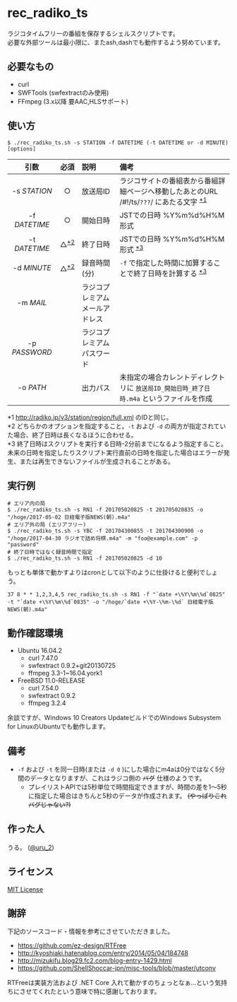 # rec_radiko_ts
ラジコタイムフリーの番組を保存するシェルスクリプトです。  
必要な外部ツールは最小限に、またash,dashでも動作するよう努めています。


## 必要なもの
- curl
- SWFTools (swfextractのみ使用)
- FFmpeg (3.x以降 要AAC,HLSサポート)


## 使い方
```
$ ./rec_radiko_ts.sh -s STATION -f DATETIME (-t DATETIME or -d MINUTE) [options]
```

| 引数 | 必須 |説明 |備考 |
|:-:|:-:|:-|:-|
|-s _STATION_|○|放送局ID|ラジコサイトの番組表から番組詳細ページへ移動したあとのURL  /#!/ts/`???`/ にあたる文字 <sup>[*1](#param_note1)</sup>|
|-f _DATETIME_|○|開始日時|JSTでの日時 %Y%m%d%H%M形式|
|-t _DATETIME_|△<sup>[*2](#param_note2)</sup>|終了日時|JSTでの日時 %Y%m%d%H%M形式 <sup>[*3](#param_note3)</sup>|
|-d _MINUTE_|△<sup>[*2](#param_note2)</sup>|録音時間(分)|`-f` で指定した時間に加算することで終了日時を計算する <sup>[*3](#param_note3)</sup>|
|-m _MAIL_||ラジコプレミアム メールアドレス||
|-p _PASSWORD_||ラジコプレミアム パスワード||
|-o _PATH_||出力パス|未指定の場合カレントディレクトリに `放送局ID_開始日時_終了日時.m4a` というファイルを作成|

<a id="param_note1" name="param_note1">*1</a> http://radiko.jp/v3/station/region/full.xml のIDと同じ。  
<a id="param_note2" name="param_note2">*2</a> どちらかのオプションを指定すること。`-t` および `-d` の両方が指定されていた場合、終了日時は長くなるほうに合わせる。  
<a id="param_note3" name="param_note3">*3</a> 終了日時はスクリプトを実行する日時-2分前までになるよう指定すること。未来の日時を指定したりスクリプト実行直前の日時を指定した場合はエラーが発生、または再生できないファイルが生成されることがある。  


## 実行例
```
# エリア内の局
$ ./rec_radiko_ts.sh -s RN1 -f 201705020825 -t 201705020835 -o "/hoge/2017-05-02 日経電子版NEWS(朝).m4a"
# エリア外の局 (エリアフリー)
$ ./rec_radiko_ts.sh -s YBC -f 201704300855 -t 201704300900 -o "/hoge/2017-04-30 ラジオで詰め将棋.m4a" -m "foo@example.com" -p "password"
# 終了日時ではなく録音時間で指定
$ ./rec_radiko_ts.sh -s RN1 -f 201705020825 -d 10
```

もっとも単体で動かすよりはcronとして以下のように仕掛けると便利でしょう。
```
37 8 * * 1,2,3,4,5 rec_radiko_ts.sh -s RN1 -f "`date +\%Y\%m\%d`0825" -t "`date +\%Y\%m\%d`0835" -o "/hoge/`date +\%Y-\%m-\%d` 日経電子版NEWS(朝).m4a"
```


## 動作確認環境
- Ubuntu 16.04.2
    - curl 7.47.0
    - swfextract 0.9.2+git20130725
    - ffmpeg 3.3-1~16.04.york1
- FreeBSD 11.0-RELEASE
    - curl 7.54.0
    - swfextract 0.9.2
    - ffmpeg 3.2.4

余談ですが、Windows 10 Creators UpdateビルドでのWindows Subsystem for LinuxのUbuntuでも動作します。


## 備考
- `-f` および `-t` を同一日時(または `-d 0` )にした場合にm4aは0分ではなく5分間のデータとなりますが、これはラジコ側の ~~バグ~~ 仕様のようです。
    - プレイリストAPIでは5秒単位で時間指定できますが、時間の差を1〜5秒に指定した場合はきちんと5秒のデータが作成されます。 ~~(やっぱりこれバグじゃない?)~~


##  作った人
うる。 ([@uru_2](https://twitter.com/uru_2))


## ライセンス
[MIT License](LICENSE)


## 謝辞
下記のソースコード・情報を参考にさせていただきました。

- https://github.com/ez-design/RTFree
- http://kyoshiaki.hatenablog.com/entry/2014/05/04/184748
- http://mizukifu.blog29.fc2.com/blog-entry-1429.html
- https://github.com/ShellShoccar-jpn/misc-tools/blob/master/utconv

RTFreeは実装方法および .NET Core 入れて動かすのちょっとなぁ…という気持ちにさせてくれたという意味で特に感謝しております。
